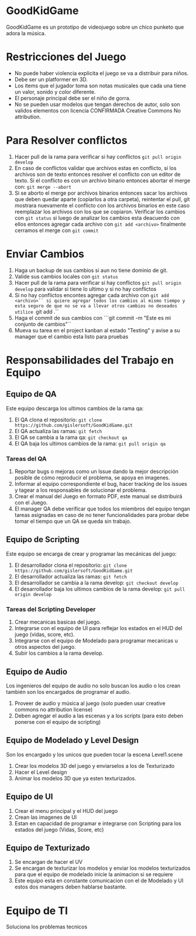 # GoodKidGame
GoodKidGame es un prototipo de videojuego sobre un chico punketo que adora la música.

# Restricciones del Juego
- No puede haber violencia explicita el juego se va a distribuir para niños.
- Debe ser un platformer en 3D.
- Los items que el jugador toma son notas musicales que cada una tiene un valor, sonido y color diferente.
- El personaje principal debe ser el niño de gorra.
- No se pueden usar modelos que tengan derechos de autor, solo son validos elementos con licencia CONFIRMADA Creative Commons No attribution.

# Para Resolver conflictos

1. Hacer pull de la rama para verificar si hay conflictos ```git pull origin develop```
2. En caso de conflictos validar que archivos estas en conflicto, si los archivos son de texto entonces resolver el conflicto con un editor de texto. Si el conflicto es con un archivo binario entonces abortar el merge con: ```git merge --abort``` 
3. Si se aborto el merge por archivos binarios entonces sacar los archivos que deben quedar aparte (copiarlos a otra carpeta), reintentar el pull, git mostrara nuevamente el conflicto con los archivos binarios en este caso reemplazar los archivos con los que se copiaron. Verificar los cambios con ```git status``` si luego de analizar los cambios esta deacuerdo con ellos entonces agregar cada archivo con ```git add <archivo>``` finalmente cerramos el merge con ```git commit```

# Enviar Cambios

1. Haga un backup de sus cambios si aun no tiene dominio de git.
2. Valide sus cambios locales con ```git status```
3. Hacer pull de la rama para verificar si hay conflictos ```git pull origin develop``` para validar si tiene lo ultimo y si no hay conflictos
4. Si no hay conflictos encontes agregar cada archivo con ```git add <archivo>`` si quiere agregar todos los cambios al mismo tiempo y esta seguro de que no se va a llevar otros cambios no deseados utilice ```git add .``
5. Haga el commit de sus cambios con ```git commit -m "Este es mi conjunto de cambios"``
6. Mueva su tarea en el project kanban al estado "Testing" y avise a su manager que el cambio esta listo para pruebas

# Responsabilidades del Trabajo en Equipo

## Equipo de QA

Este equipo descarga los ultimos cambios de la rama qa:

1. El QA clona el repositorio: ```git clone https://github.com/gislersoft/GoodKidGame.git```
2. El QA actualiza las ramas: ```git fetch```
3. El QA se cambia a la rama qa: ```git checkout qa```
4. El QA baja los ultimos cambios de la rama: ```git pull origin qa```

### Tareas del QA

1. Reportar bugs o mejoras como un Issue dando la mejor descripción posible de cómo reproducir el problema, se apoya en imagenes.
2. Informar al equipo correspondiente el bug, hacer tracking de los issues y tagear a los responsables de solucionar el problema.
3. Crear el manual del Juego en formato PDF, este manual se distribuirá con el Juego.
4. El manager QA debe verificar que todos los miembros del equipo tengan tareas asignadas en caso de no tener funcionalidades para probar debe tomar el tiempo que un QA se queda sin trabajo.

## Equipo de Scripting 

Este equipo se encarga de crear y programar las mecánicas del juego:

1. El desarrollador clona el repositorio: ```git clone https://github.com/gislersoft/GoodKidGame.git```
2. El desarrollador actualiza las ramas: ```git fetch```
3. El desarrollador se cambia a la rama develop: ```git checkout develop```
4. El desarrollador baja los ultimos cambios de la rama develop: ```git pull origin develop```

### Tareas del Scripting Developer

1. Crear mecanicas basicas del juego.
2. Integrarse con el equipo de UI para reflejar los estados en el HUD del juego (vidas, score, etc).
3. Integrarse con el equipo de Modelado para programar mecanicas u otros aspectos del juego.
4. Subir los cambios a la rama develop.

## Equipo de Audio

Los ingenieros del equipo de audio no solo buscan los audio o los crean también son los encargados de programar el audio.

1. Proveer de audio y música al juego (solo pueden usar creative commons no attribution license)
2. Deben agregar el audio a las escenas y a los scripts (para esto deben ponerse con el equipo de scripting)

## Equipo de Modelado y Level Design

Son los encargado y los unicos que pueden tocar la escena Level1.scene

1. Crear los modelos 3D del juego y enviarselos a los de Texturizado
2. Hacer el Level design
3. Animar los modelos 3D que ya esten texturizados.


## Equipo de UI

1. Crear el menu principal y el HUD del juego
2. Crean las imagenes de UI
3. Estan en capacidad de programar e integrarse con Scripting para los estados del juego (Vidas, Score, etc)

## Equipo de Texturizado

1. Se encargan de hacer el UV
2. Se encargan de texturizar los modelos y enviar los modelos texturizados para que el equipo de modelado inicie la animacion si se requiere
3. Este equipo esta en constante comunicacion con el de Modelado y UI estos dos managers deben hablarse bastante.

# Equipo de TI

Soluciona los problemas tecnicos







